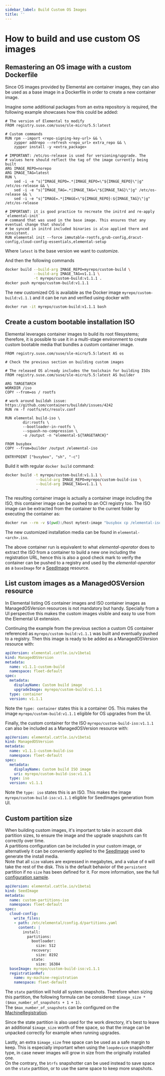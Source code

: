 ```yaml
---
sidebar_label: Build Custom OS Images
title: ''
---
```


<head>
  <link rel="canonical" href="https://elemental.docs.rancher.com/custom-images"/>
</head>

# How to build and use custom OS images

## Remastering an OS image with a custom Dockerfile

Since OS images provided by Elemental are container images, they can also be used as a base image
in a Dockerfile in order to create a new container image.

Imagine some additional packages from an extra repository is required, the following example
showcases how this could be added:

```docker showLineNumbers
# The version of Elemental to modify
FROM registry.suse.com/suse/sle-micro/5.5:latest

# Custom commands
RUN rpm --import <repo-signing-key-url> && \
    zypper addrepo --refresh <repo_url> extra_repo && \
    zypper install -y <extra_package>

# IMPORTANT: /etc/os-release is used for versioning/upgrade. The
# values here should reflect the tag of the image currently being built
ARG IMAGE_REPO=norepo
ARG IMAGE_TAG=latest
RUN \
    sed -i -e "s|^IMAGE_REPO=.*|IMAGE_REPO=\"${IMAGE_REPO}\"|g" /etc/os-release && \
    sed -i -e "s|^IMAGE_TAG=.*|IMAGE_TAG=\"${IMAGE_TAG}\"|g" /etc/os-release && \
    sed -i -e "s|^IMAGE=.*|IMAGE=\"${IMAGE_REPO}:${IMAGE_TAG}\"|g" /etc/os-release

# IMPORTANT: it is good practice to recreate the initrd and re-apply `elemental-init`
# command that was used in the base image. This ensures that any eventual change that should
# be synced in initrd included binaries is also applied there and consistent.
RUN elemental init --force immutable-rootfs,grub-config,dracut-config,cloud-config-essentials,elemental-setup
```

Where `latest` is the base version we want to customize.

And then the following commands

```bash showLineNumbers
docker build --build-arg IMAGE_REPO=myrepo/custom-build \
             --build-arg IMAGE_TAG=v1.1.1 \
             -t myrepo/custom-build:v1.1.1 .
docker push myrepo/custom-build:v1.1.1
```

The new customized OS is available as the Docker image `myrepo/custom-build:v1.1.1` and it can
be run and verified using docker with

```bash showLineNumbers
docker run -it myrepo/custom-build:v1.1.1 bash
```

## Create a custom bootable installation ISO

Elemental leverages container images to build its root filesystems; therefore, it is possible
to use it in a multi-stage environment to create custom bootable media that bundles a custom container image.

```docker showLineNumbers
FROM registry.suse.com/suse/sle-micro/5.5:latest AS os

# Check the previous section on building custom images

# The released OS already includes the toolchain for building ISOs
FROM registry.suse.com/suse/sle-micro/5.5:latest AS builder

ARG TARGETARCH
WORKDIR /iso
COPY --from=os / rootfs

# work around buildah issue: https://github.com/containers/buildah/issues/4242
RUN rm -f rootfs/etc/resolv.conf

RUN elemental build-iso \
        dir:rootfs \
        --bootloader-in-rootfs \
        --squash-no-compression \
        -o /output -n "elemental-${TARGETARCH}"

FROM busybox
COPY --from=builder /output /elemental-iso

ENTRYPOINT ["busybox", "sh", "-c"]
```

Build it with regular `docker build` command:

```bash showLineNumbers
docker build -t myrepo/custom-build:v1.1.1 \
              --build-arg IMAGE_REPO=myrepo/custom-build-iso \
              --build-arg IMAGE_TAG=v1.1.1 \
              .
```

The resulting container image is actually a container image including the ISO,
this container image can be pushed to an OCI registry too. The ISO image can be
extracted from the container to the current folder by executing the container as:

```bash showLineNumbers
docker run --rm -v $(pwd):/host mytest-image "busybox cp /elemental-iso/*.iso /host"
```

The new customized installation media can be found in `elemental-<arch>.iso`.

The above container run is equivalent to what *elemental-operator* does to extract
the ISO from a container to build a new one including the registration URL,
hence this is also a good check mark to verify the container can be pushed to a
registry and used by the *elemental-operator* as a `baseImage` for a
[SeedImage](seedimage-reference) resource.

## List custom images as a ManagedOSVersion resource

In Elemental listing OS container images and ISO container images as ManagedOSVersion
resources is not mandatory but handy. Specially from a UI perspective this makes
the custom images visible and easy to use from the Elemental UI extension.

Continuing the example from the previous section a custom OS container referenced as
`myrepo/custom-build:v1.1.1` was built and eventually pushed to a registry. Then this
image is ready to be added as a ManagedOSVersion resource with:

```yaml showLineNumbers
apiVersion: elemental.cattle.io/v1beta1
kind: ManagedOSVersion
metadata:
  name: v1.1.1-custom-build
  namespace: fleet-default
spec:
  metadata:
    displayName: Custom build image
    upgradeImage: myrepo/custom-build:v1.1.1
  type: container
  version: v1.1.1
```

Note the `type: container` states this is a container OS. This makes the image `myrepo/custom-build:v1.1.1`
eligible for OS upgrades from the UI.

Finally, the custom container for the ISO `myrepo/custom-build-iso:v1.1.1` can also be included
as a ManagedOSVersion resource with:

```yaml showLineNumbers
apiVersion: elemental.cattle.io/v1beta1
kind: ManagedOSVersion
metadata:
  name: v1.1.1-custom-build-iso
  namespace: fleet-default
spec:
  metadata:
    displayName: Custom build ISO image
    uri: myrepo/custom-build-iso:v1.1.1
  type: iso
  version: v1.1.1
```

Note the  `type: iso` states this is an ISO. This makes the image `myrepo/custom-build-iso:v1.1.1`
eligible for SeedImages generation from UI.

## Custom partition size

When building custom images, it's important to take in account disk partition sizes, to ensure the image and the upgrade snapshots can fit correctly over time.  
A partitions configuration can be included in your custom image, or alternatively it can be conveniently applied to the [SeedImage](./seedimage-reference.md) used to generate the install media.  
Note that all `size` values are expressed in megabytes, and a value of `0` will take the rest of the disk. This is the default behavior of the `persistent` partition if no `size` has been defined for it. For more information, see the full [configuration sample](https://github.com/rancher/elemental-toolkit/blob/main/config.yaml.example).  

```yaml
apiVersion: elemental.cattle.io/v1beta1
kind: SeedImage
metadata:
  name: custom-partitions-iso
  namespace: fleet-default
spec:
  cloud-config:
    write_files:
    - path: /etc/elemental/config.d/partitions.yaml
      content: |
        install:
          partitions:
            bootloader:
              size: 512
            recovery:
              size: 8192
            state:
              size: 16384
  baseImage: myrepo/custom-build-iso:v1.1.1
  registrationRef:
    name: my-machine-registration
    namespace: fleet-default
```

The `state` partition will hold all system snapshots. Therefore when sizing this partition, the following formula can be considered: `$image_size * ($max_number_of_snapshots + 1 + 1)`.  
The `$max_number_of_snapshots` can be configured on the [MachineRegistration](./machineregistration-reference.md#configelementalinstallsnapshotter).  

Since the state partition is also used for the <Vars name="elemental_toolkit_name" link="elemental_toolkit_url"/> work directory, it's best to leave an additional `$image_size` worth of free space, so that the image can be unpacked correctly for example when running upgrades.  

Lastly, an extra `$image_size` free space can be used as a safe margin to keep. This is especially important when using the `loopdevice` snapshotter type, in case newer images will grow in size from the originally installed one.  
On the contrary, the `btrfs` snapshotter can be used instead to save space on the `state` partition, or to use the same space to keep more snapshots.  
